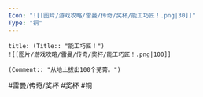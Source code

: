 ```yaml
---
Icon: "![[图片/游戏攻略/雷曼/传奇/奖杯/能工巧匠！.png|30]]"
Type: "铜"
---
```

```ad-common-bronze-trophy
title: (Title:: "能工巧匠！")
![[图片/游戏攻略/雷曼/传奇/奖杯/能工巧匠！.png|100]]

(Comment:: "从地上拔出100个芜菁。")
```

#雷曼/传奇/奖杯 #奖杯 #铜
